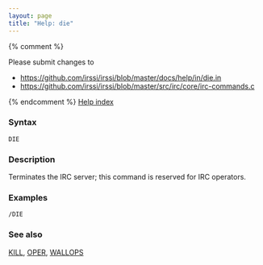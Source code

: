 ```yaml
---
layout: page
title: "Help: die"
---
```


{% comment %}

Please submit changes to
- https://github.com/irssi/irssi/blob/master/docs/help/in/die.in
- https://github.com/irssi/irssi/blob/master/src/irc/core/irc-commands.c


{% endcomment %}
[Help index](/documentation/help)

### Syntax ###

<div class="highlight irssisyntax"><pre style="\-\-cmdlen:-2ch"><code><span class="synB">DIE</span></code></pre></div>



### Description ###

Terminates the IRC server; this command is reserved for IRC operators.

### Examples ###

    /DIE

### See also ###
[KILL](/documentation/help/kill), [OPER](/documentation/help/oper), [WALLOPS](/documentation/help/wallops)

